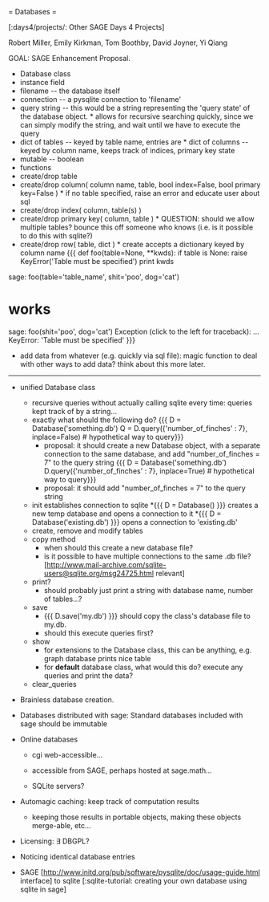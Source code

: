 = Databases =

[:days4/projects/: Other SAGE Days 4 Projects]

Robert Miller, Emily Kirkman, Tom Boothby, David Joyner, Yi Qiang

GOAL: SAGE Enhancement Proposal.

 * Database class
  * instance field
   * filename -- the database itself
   * connection -- a pysqlite connection to 'filename'
   * query string -- this would be a string representing the 'query state' of the database object.
    * allows for recursive searching quickly, since we can simply modify the string, and wait until we have to execute the query
   * dict of tables -- keyed by table name, entries are
    * dict of columns -- keyed by column name, keeps track of indices, primary key state
   * mutable -- boolean
  * functions
   * create/drop table
   * create/drop column( column name, table, bool index=False, bool primary key=False )
    * if no table specified, raise an error and educate user about sql
   * create/drop index( column, table(s) )
   * create/drop primary key( column, table )
    * QUESTION: should we allow multiple tables? bounce this off someone who knows (i.e. is it possible to do this with sqlite?)
   * create/drop row( table, dict )
    * create accepts a dictionary keyed by column name
      {{{
def foo(table=None, **kwds):
    if table is None:
        raise KeyError('Table must be specified')
    print kwds

sage: foo(table='table_name', shit='poo', dog='cat')
# works
sage: foo(shit='poo', dog='cat')
Exception (click to the left for traceback):
...
KeyError: 'Table must be specified'
}}}

   * add data from whatever (e.g. quickly via sql file): magic function to deal with other ways to add data? think about this more later.










--------------------------------------------


   * unified Database class
     * recursive queries without actually calling sqlite every time: queries kept track of by a string...
     * exactly what should the following do?
       {{{
D = Database('something.db')
Q = D.query({'number_of_finches' : 7}, inplace=False) # hypothetical way to query}}}
       * proposal: it should create a new Database object, with a separate connection to the same database, and add "number_of_finches = 7" to the query string
       {{{
D = Database('something.db')
D.query({'number_of_finches' : 7}, inplace=True) # hypothetical way to query}}}
       * proposal: it should add "number_of_finches = 7" to the query string
     * init establishes connection to sqlite
       *{{{ D = Database() }}} creates a new temp database and opens a connection to it
       *{{{ D = Database('existing.db') }}} opens a connection to 'existing.db'
     * create, remove and modify tables
     * copy method
       * when should this create a new database file?
       * is it possible to have multiple connections to the same .db file? [http://www.mail-archive.com/sqlite-users@sqlite.org/msg24725.html relevant]
     * print?
       * should probably just print a string with database name, number of tables...?
     * save
       * {{{ D.save('my.db') }}} should copy the class's database file to my.db.
       * should this execute queries first?
     * show
       * for extensions to the Database class, this can be anything, e.g. graph database prints nice table
       * for __default__ database class, what would this do? execute any queries and print the data?
     * clear_queries
   * Brainless database creation.

   * Databases distributed with sage: Standard databases included with sage should be immutable

   * Online databases
 
     * cgi web-accessible...

     * accessible from SAGE, perhaps hosted at sage.math...

     * SQLite servers?

   * Automagic caching: keep track of computation results

     * keeping those results in portable objects, making these objects merge-able, etc...

   * Licensing: $\exists$ DBGPL?

   * Noticing identical database entries

   * SAGE [http://www.initd.org/pub/software/pysqlite/doc/usage-guide.html interface] to sqlite [:sqlite-tutorial: creating your own database using sqlite in sage]
